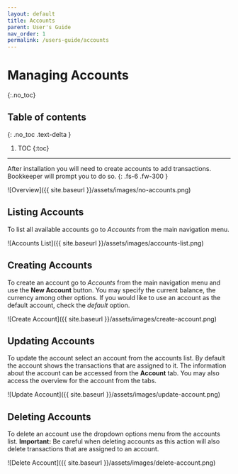 ```yaml
---
layout: default
title: Accounts
parent: User's Guide
nav_order: 1
permalink: /users-guide/accounts
---
```


# Managing Accounts
{:.no_toc}

## Table of contents
{: .no_toc .text-delta }

1. TOC
{:toc}

---

After installation you will need to create accounts to add transactions. Bookkeeper will prompt you to do so.
{: .fs-6 .fw-300 }

![Overview]({{ site.baseurl }}/assets/images/no-accounts.png)

## Listing Accounts
To list all available accounts go to *Accounts* from the main navigation menu.

![Accounts List]({{ site.baseurl }}/assets/images/accounts-list.png)

## Creating Accounts
To create an account go to *Accounts* from the main navigation menu and use the **New Account** button. You may specify the current balance, the currency among other options. If you would like to use an account as the default account, check the *default* option.

![Create Account]({{ site.baseurl }}/assets/images/create-account.png)

## Updating Accounts
To update the account select an account from the accounts list. By default the account shows the transactions that are assigned to it. The information about the account can be accessed from the **Account** tab. You may also access the overview for the account from the tabs.

![Update Account]({{ site.baseurl }}/assets/images/update-account.png)

## Deleting Accounts
To delete an account use the dropdown options menu from the accounts list. **Important:** Be careful when deleting accounts as this action will also delete transactions that are assigned to an account.

![Delete Account]({{ site.baseurl }}/assets/images/delete-account.png)

